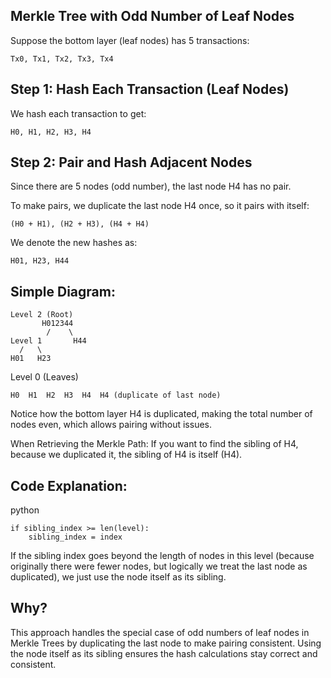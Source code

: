 ## Merkle Tree with Odd Number of Leaf Nodes
Suppose the bottom layer (leaf nodes) has 5 transactions:
```
Tx0, Tx1, Tx2, Tx3, Tx4
```
## Step 1: Hash Each Transaction (Leaf Nodes)
We hash each transaction to get:

```
H0, H1, H2, H3, H4
```

## Step 2: Pair and Hash Adjacent Nodes
Since there are 5 nodes (odd number), the last node H4 has no pair.

To make pairs, we duplicate the last node H4 once, so it pairs with itself:

```
(H0 + H1), (H2 + H3), (H4 + H4)
```

We denote the new hashes as:


```
H01, H23, H44
```

## Simple Diagram:
```
Level 2 (Root)
       H012344
        /    \
Level 1       H44
  /   \         
H01   H23   
```
  

Level 0 (Leaves)
```
H0  H1  H2  H3  H4  H4 (duplicate of last node)
```
Notice how the bottom layer H4 is duplicated, making the total number of nodes even, which allows pairing without issues.

When Retrieving the Merkle Path:
If you want to find the sibling of H4, because we duplicated it, the sibling of H4 is itself (H4).

## Code Explanation:
python
```
if sibling_index >= len(level):
    sibling_index = index
```
If the sibling index goes beyond the length of nodes in this level (because originally there were fewer nodes, but logically we treat the last node as duplicated), we just use the node itself as its sibling.

## Why?
This approach handles the special case of odd numbers of leaf nodes in Merkle Trees by duplicating the last node to make pairing consistent. Using the node itself as its sibling ensures the hash calculations stay correct and consistent.
